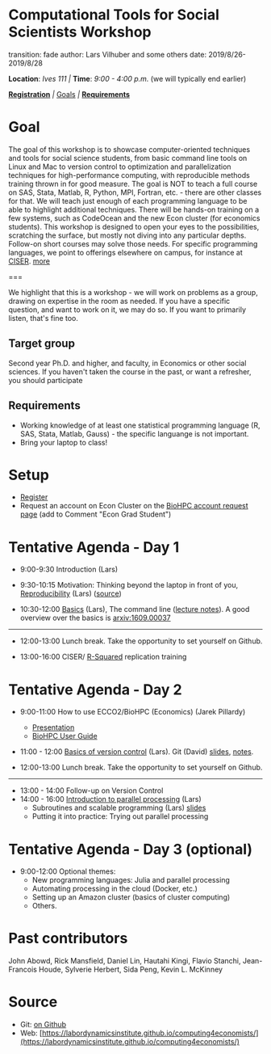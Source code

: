 Computational Tools for Social Scientists Workshop
========================================================
transition: fade
author: Lars Vilhuber and some others
date: 2019/8/26-2019/8/28


**Location**: *Ives 111*  _|_
**Time**: *9:00 - 4:00 p.m.* (we will typically end earlier)



**[Registration](https://cornell.qualtrics.com/jfe/form/SV_8jkv41h8aPaWSJn)**
_|_
[Goals](#/1)  _|_ **[Requirements](#/2)**

Goal
========================================================
The goal of this workshop is to showcase computer-oriented techniques and tools for social science students, from basic command line tools on Linux and Mac to version control to optimization and parallelization techniques for high-performance computing, with reproducible methods training thrown in for good measure. The goal is NOT to teach a full
course on SAS, Stata, Matlab, R, Python, MPI, Fortran, etc. - there are other classes for that. We will teach just enough of each programming language to
be able to highlight additional techniques. There will be hands-on training on a few systems, such as CodeOcean and the new Econ cluster (for economics students). 
 This workshop is designed to open your eyes to the possibilities, scratching
the surface, but mostly not diving into any particular depths. Follow-on short courses may solve those needs. For
specific programming languages, we point to offerings elsewhere on campus, for instance at [CISER](http://www.ciser.cornell.edu). [more](#/2)

===

We highlight that this is a workshop - we will work on problems as a group, drawing on expertise in the room as needed. If you have a specific question, and want to work on it, we may do so. If you want to primarily listen, that's fine too.

Target group
------------
Second year Ph.D. and higher, and faculty, in Economics or other social sciences. If you haven't taken the course in the past, or want a refresher, you should participate

Requirements
-------------
* Working knowledge of at least one statistical programming language (R, SAS, Stata, Matlab, Gauss) - the specific languange is not important.
* Bring your laptop to class!

Setup
========================================================
* [Register](https://cornell.qualtrics.com/jfe/form/SV_8jkv41h8aPaWSJn) 
* Request an account on Econ Cluster on the [BioHPC account request page](https://biohpc.cornell.edu/NewUserRequest.aspx) (add to Comment "Econ Grad Student")


Tentative Agenda - Day 1
========================================================
* 9:00-9:30 Introduction (Lars)

* 9:30-10:15 Motivation: Thinking beyond the laptop in front of you, [Reproducibility](https://ecommons.cornell.edu/bitstream/handle/1813/57256/Vilhuber-BuBa-Mai2018-2154-with-references.pdf?sequence=2&isAllowed=y) (Lars) ([source](http://hdl.handle.net/1813/57256))

* 10:30-12:00 [Basics](../documents/hp-basics.pdf) (Lars),   The command line ([lecture notes](../Git_CL_Slides/Slides_CommandLine.pdf)). A good overview over the basics is [arxiv:1609.00037](https://arxiv.org/pdf/1609.00037.pdf)


***

* 12:00-13:00 Lunch break. Take the opportunity to set yourself on Github.

* 13:00-16:00 CISER/ [R-Squared](https://ciser.cornell.edu/research/results-reproduction-r-squared-service/) replication training

Tentative Agenda - Day 2
========================================================

* 9:00-11:00 How to use ECCO2/BioHPC (Economics) (Jarek Pillardy)
  * [Presentation](http://cbsu.tc.cornell.edu/lab/doc/Introduction_to_BioHPC_Lab_ECCO.pdf)
  * [BioHPC User Guide](https://cbsu.tc.cornell.edu/lab/userguide.aspx)
  
* 11:00 - 12:00 [Basics of version control](../documents/basics_of_version_control.pdf) (Lars).
 Git (David) [slides](../Git_CL_Slides/Slides_Git.pdf),  [notes](../Git_CL_Slides/Git_Notes.pdf).

* 12:00-13:00 Lunch break. Take the opportunity to set yourself on Github.


***

* 13:00 - 14:00 Follow-up on Version Control
* 14:00 - 16:00 [Introduction to parallel processing](../web/day2-3.html) (Lars) 
  * Subroutines and scalable programming (Lars) [slides](../documents/HPC_Class_SubRoutines.pdf)
  * Putting it into practice: Trying out parallel processing


Tentative Agenda - Day 3 (optional)
========================================================

* 9:00-12:00 Optional themes:
  * New programming languages: Julia and parallel processing
  * Automating processing in the cloud (Docker, etc.)
  * Setting up an Amazon cluster (basics of cluster computing)
  * Others.


Past contributors
=================
John Abowd, Rick Mansfield, Daniel Lin,
    Hautahi Kingi, Flavio Stanchi, Jean-Francois Houde, 
    Sylverie Herbert, Sida Peng,	 Kevin L. McKinney

Source
==========
* Git: [on Github](https://github.com/labordynamicsinstitute/computing4economists)
* Web: [https://labordynamicsinstitute.github.io/computing4economists/](https://labordynamicsinstitute.github.io/computing4economists/)
